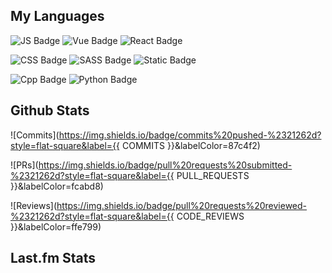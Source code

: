 ## My Languages

![JS Badge](https://img.shields.io/badge/Javascript-%2321262d?logo=javascript&logoColor=%23F7DF1E)
![Vue Badge](https://img.shields.io/badge/Vue-%2321262d?logo=vuedotjs&logoColor=%234FC08D)
![React Badge](https://img.shields.io/badge/React-%2321262d?logo=react&logoColor=%2361DAFB)

![CSS Badge](https://img.shields.io/badge/CSS-%2321262d?logo=css3&logoColor=%231572B6)
![SASS Badge](https://img.shields.io/badge/SASS-%2321262d?logo=sass&logoColor=%23CC6699)
![Static Badge](https://img.shields.io/badge/Tailwind-%2321262d?logo=tailwindcss&logoColor=%2306B6D4)

![Cpp Badge](https://img.shields.io/badge/C%2B%2B-%2321262d?logo=cplusplus&logoColor=%2300599C)
![Python Badge](https://img.shields.io/badge/Python-%2321262d?logo=python&logoColor=%233776AB)

## Github Stats

![Commits](https://img.shields.io/badge/commits%20pushed-%2321262d?style=flat-square&label={{ COMMITS }}&labelColor=87c4f2)

![PRs](https://img.shields.io/badge/pull%20requests%20submitted-%2321262d?style=flat-square&label={{ PULL_REQUESTS }}&labelColor=fcabd8)

![Reviews](https://img.shields.io/badge/pull%20requests%20reviewed-%2321262d?style=flat-square&label={{ CODE_REVIEWS }}&labelColor=ffe799)

## Last.fm Stats
<!--START_LASTFM_ARTISTS:{"period": "3month", "rows": 5}-->
<!--END_LASTFM_ARTISTS-->
